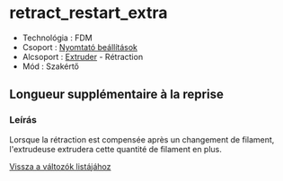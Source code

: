 # retract\_restart\_extra

* Technológia : FDM
* Csoport : [Nyomtató beállítások](../../beallitasok/printer_settings.md)
* Alcsoport : [Extruder](../../beallitasok/printer_settings.md#extrudeuse) - Rétraction
* Mód : Szakértő

## Longueur supplémentaire à la reprise

### Leírás

Lorsque la rétraction est compensée après un changement de filament, l'extrudeuse extrudera cette quantité de filament en plus.

[Vissza a változók listájához](../../variable_list)

